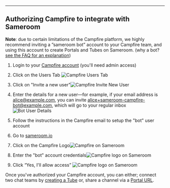 ---

## Authorizing Campfire to integrate with Sameroom

**Note**: due to certain limitations of the Campfire platform, we highly recommend inviting a ”sameroom bot” account to your Campfire team, and using this account to create Portals and Tubes on Sameroom. (why a bot? <a href="https://sameroom.io/faq#campfire" target="_blank">see the FAQ for an explanation</a>)

1. Login to your [Campfire account](https://launchpad.37signals.com/campfire/signin) (you'll need admin access)

2. Click on the Users Tab ![Campfire Users Tab](https://in.kato.im/3d498a8671674ed2f51ec246a6163b2ca4e372a3193bd63c26b7df46b3936c8f/Campfire_User_Tab%20copy.png)

3. Click on "Invite a new user"![Campfire Invite New User](https://in.kato.im/adfcd5c5becfa666c6cf186c3b70222a60d2b10116963caed317273741827ca/Campfire_Invite_New_User%20copy.png)

4. Enter the details for a new user—for example, if your email address is alice@example.com, you can invite alice+sameroom-campfire-bot@example.com, which will go to your regular inbox![Bot User Details](https://in.kato.im/78e222340221c30dcb0a2f2544052817eff953a425f5f3ac7b1d4fec020025/Campfire%20Invite%20New%20User%202%20copy.png)

5. Follow the instructions in the Campfire email to setup the "bot" user account

6. Go to <a href="https://sameroom.io" target="_blank">sameroom.io</a>

7. Click on the Campfire Logo![Campfire on Sameroom](https://in.kato.im/b450e18e6de4847cc19396187d655a94b4a7bb5f6c417d0f7ba124d942f6738d/Sameroom-Select-Platform-_0001_Campfire.png)

8. Enter the "bot" account credentials![Campfire logo on Sameroom](https://in.kato.im/ea3ee090c3ecaad0f7d98dfdb24ed20e5a89238a140febb8aefd2e7b21478f/Sameroom%20Login%20to%20Campfire.png)

9. Click “Yes, I'll allow access” ![Campfire logo on Sameroom](https://in.kato.im/c2a45e48a70f8dd417fea123f11a175cbbc5afa2cefa369f7f143a4a4b89a72a/Sameroom%20Authorize%20Campfire.png)


Once you've authorized your Campfire account, you can either; connect two chat teams by [creating a Tube](/getting-started/en/tubes/campfire) or, share a channel via a [Portal URL](/getting-started/en/portals/campfire).
